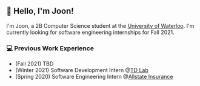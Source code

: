 ## 👋 Hello, I'm Joon!

I'm Joon, a 2B Computer Science student at the [University of Waterloo](https://uwaterloo.ca/). I'm currently looking for software engineering internships for Fall 2021.

### 💻 Previous Work Experience
- (Fall 2021) TBD
- (Winter 2021) Software Development Intern @[TD Lab](http://tdlab.io/) 
- (Spring 2020) Software Engineering Intern @[Allstate Insurance](https://www.allstate.ca/)



<!--
**Joon7891/Joon7891** is a ✨ _special_ ✨ repository because its `README.md` (this file) appears on your GitHub profile.

Here are some ideas to get you started:

- 🔭 I’m currently working on ...
- 🌱 I’m currently learning ...
- 👯 I’m looking to collaborate on ...
- 🤔 I’m looking for help with ...
- 💬 Ask me about ...
- 📫 How to reach me: ...
- 😄 Pronouns: ...
- ⚡ Fun fact: ...
-->
